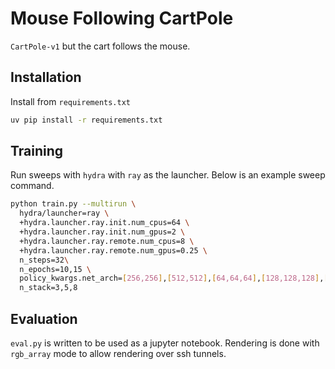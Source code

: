 # Mouse Following CartPole

`CartPole-v1` but the cart follows the mouse.

## Installation

Install from `requirements.txt`

```bash
uv pip install -r requirements.txt
```

## Training

Run sweeps with `hydra` with `ray` as the launcher. Below is an example sweep command.

```bash
python train.py --multirun \
  hydra/launcher=ray \
  +hydra.launcher.ray.init.num_cpus=64 \
  +hydra.launcher.ray.init.num_gpus=2 \
  +hydra.launcher.ray.remote.num_cpus=8 \
  +hydra.launcher.ray.remote.num_gpus=0.25 \
  n_steps=32\
  n_epochs=10,15 \
  policy_kwargs.net_arch=[256,256],[512,512],[64,64,64],[128,128,128],[256,128,64] \
  n_stack=3,5,8
```

## Evaluation

`eval.py` is written to be used as a jupyter notebook. Rendering is done with `rgb_array` mode to allow rendering over ssh tunnels.
